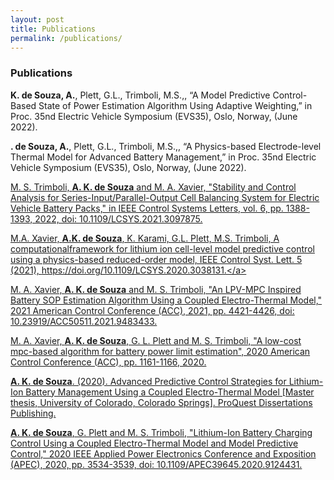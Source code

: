 ```yaml
---
layout: post
title: Publications
permalink: /publications/
---
```


### Publications

**K. de Souza, A.**, Plett, G.L., Trimboli, M.S.,, “A Model Predictive Control-Based State of Power Estimation Algorithm Using Adaptive Weighting,” in Proc. 35nd Electric Vehicle Symposium (EVS35), Oslo, Norway, (June 2022).

**. de Souza, A.**, Plett, G.L., Trimboli, M.S.,, “A Physics-based Electrode-level Thermal Model for Advanced Battery Management,” in Proc. 35nd Electric Vehicle Symposium (EVS35), Oslo, Norway, (June 2022).

<a href="https://ieeexplore.ieee.org/document/9488286">M. S. Trimboli, **A. K. de Souza** and M. A. Xavier, "Stability and Control Analysis for Series-Input/Parallel-Output Cell Balancing System for Electric Vehicle Battery Packs," in IEEE Control Systems Letters, vol. 6, pp. 1388-1393, 2022, doi: 10.1109/LCSYS.2021.3097875. </a>

<a href="https://ieeexplore.ieee.org/document/9259035">M.A. Xavier, **A.K. de Souza**, K. Karami, G.L. Plett, M.S. Trimboli, A computationalframework for lithium ion cell-level model predictive control using a physics-based reduced-order model, IEEE Control Syst. Lett. 5 (2021), https://doi.org/10.1109/LCSYS.2020.3038131.</a>


<a href="https://ieeexplore.ieee.org/document/9483433">M. A. Xavier, **A. K. de Souza** and M. S. Trimboli, "An LPV-MPC Inspired Battery SOP Estimation Algorithm Using a Coupled Electro-Thermal Model," 2021 American Control Conference (ACC), 2021, pp. 4421-4426, doi: 10.23919/ACC50511.2021.9483433.</a>

<a href="https://ieeexplore.ieee.org/document/9147337">M. A. Xavier, **A. K. de Souza**, G. L. Plett and M. S. Trimboli, "A low-cost mpc-based algorithm for battery power limit estimation", 2020 American Control Conference (ACC), pp. 1161-1166, 2020.</a>

<a href="https://mountainscholar.org/handle/10976/167269">**A. K. de Souza**. (2020). Advanced Predictive Control Strategies for Lithium-Ion Battery Management Using a Coupled Electro-Thermal Model [Master thesis, University of Colorado, Colorado Springs]. ProQuest Dissertations Publishing.</a>

<a href="https://ieeexplore.ieee.org/document/9124431">**A. K. de Souza**, G. Plett and M. S. Trimboli, "Lithium-Ion Battery Charging Control Using a Coupled Electro-Thermal Model and Model Predictive Control," 2020 IEEE Applied Power Electronics Conference and Exposition (APEC), 2020, pp. 3534-3539, doi: 10.1109/APEC39645.2020.9124431.</a>


